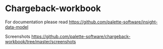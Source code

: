 # Chargeback-workbook

For documentation please read https://github.com/palette-software/insight-data-model

Screenshots https://github.com/palette-software/chargeback-workbook/tree/master/screenshots
